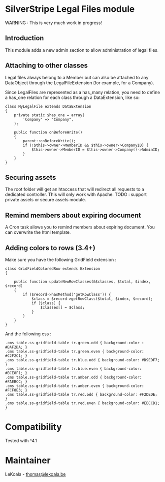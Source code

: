 SilverStripe Legal Files module
==================

WARNING : This is very much work in progress!

Introduction
------------------

This module adds a new admin section to allow administration of legal files.

Attaching to other classes
------------------

Legal files always belong to a Member but can also be attached to any DataObject
through the LegalFileExtension (for example, for a Company).

Since LegalFiles are represented as a has_many relation, you need to define
a has_one relation for each class through a DataExtension, like so:

    class MyLegalFile extends DataExtension
    {
        private static $has_one = array(
            'Company' => "Company",
        );

        public function onBeforeWrite()
        {
            parent::onBeforeWrite();
            if (!$this->owner->MemberID && $this->owner->CompanyID) {
                $this->owner->MemberID = $this->owner->Company()->AdminID;
            }
        }
    }

Securing assets
------------------

The root folder will get an htaccess that will redirect all requests to a
dedicated controller. This will only work with Apache.
TODO : support private assets or secure assets module.

Remind members about expiring document
------------------

A Cron task allows you to remind members about expiring document. You can
overwrite the html template.

Adding colors to rows (3.4+)
------------------

Make sure you have the following GridField extension :

    class GridFieldColoredRow extends Extension
    {

        public function updateNewRowClasses(&$classes, $total, $index, $record)
        {
            if ($record->hasMethod('getRowClass')) {
                $class = $record->getRowClass($total, $index, $record);
                if ($class) {
                    $classes[] = $class;
                }
            }
        }
    }

And the following css :

    .cms table.ss-gridfield-table tr.green.odd { background-color : #DAF2DA; }
    .cms table.ss-gridfield-table tr.green.even { background-color: #C2F2C1; }
    .cms table.ss-gridfield-table tr.blue.odd { background-color: #D9EDF7; }
    .cms table.ss-gridfield-table tr.blue.even { background-color: #BCE8F1; }
    .cms table.ss-gridfield-table tr.amber.odd { background-color: #FAEBCC; }
    .cms table.ss-gridfield-table tr.amber.even { background-color: #FCF8E3; }
    .cms table.ss-gridfield-table tr.red.odd { background-color: #F2DEDE; }
    .cms table.ss-gridfield-table tr.red.even { background-color: #EBCCD1; }

Compatibility
==================
Tested with ^4.1

Maintainer
==================
LeKoala - thomas@lekoala.be
